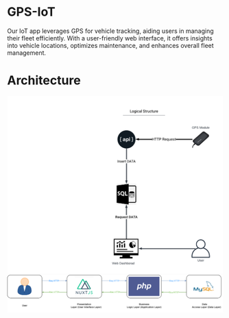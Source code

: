 # GPS-IoT
 Our IoT app leverages GPS for vehicle tracking, aiding users in managing their fleet efficiently. With a user-friendly web interface, it offers insights into vehicle locations, optimizes maintenance, and enhances overall fleet management.

# Architecture
![](https://github.com/oussamach98/GPS-IoT/blob/main/Logical%20strcture.png)
![](https://github.com/oussamach98/GPS-IoT/blob/main/arch.png)
